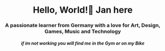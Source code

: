 <h1 align="center">Hello, World!👋 Jan here</h1>
<h3 align="center">A passionate learner from Germany with a love for Art, Design, Games, Music and Technology</h3>

<h5 align="center"><em>if im not working you will find me in the Gym or on my Bike </em></h5>